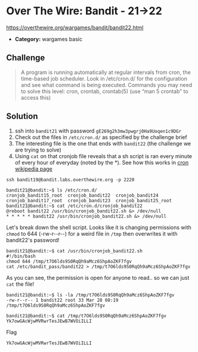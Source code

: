 # Over The Wire: Bandit - 21->22

https://overthewire.org/wargames/bandit/bandit22.html

- **Category:** wargames basic

## Challenge

> A program is running automatically at regular intervals from cron, the time-based job scheduler. Look in /etc/cron.d/ for the configuration and see what command is being executed. Commands you may need to solve this level: cron, crontab, crontab(5) (use “man 5 crontab” to access this)

## Solution

1. ssh into `bandit21` with password `gE269g2h3mw3pwgrj0Ha9Uoqen1c9DGr`
2. Check out the files in `/etc/cron.d/` as specified by the challenge brief
3. The interesting file is the one that ends with `bandit22` (the challenge we are trying to solve)
4. Using `cat` on that cronjob file reveals that a sh script is ran every minute of every hour of everyday (noted by the *). See how this works in [cron wikipedia page](https://www.wikiwand.com/en/Cron)


```
ssh bandit19@bandit.labs.overthewire.org -p 2220

bandit21@bandit:~$ ls /etc/cron.d/
cronjob_bandit15_root  cronjob_bandit22  cronjob_bandit24
cronjob_bandit17_root  cronjob_bandit23  cronjob_bandit25_root
bandit21@bandit:~$ cat /etc/cron.d/cronjob_bandit22
@reboot bandit22 /usr/bin/cronjob_bandit22.sh &> /dev/null
* * * * * bandit22 /usr/bin/cronjob_bandit22.sh &> /dev/null
```

Let's break down the shell script. Looks like it is changing permissions with `chmod` to 644 (-rw-r--r--) for a weird file in `/tmp` then overwrites it with bandit22's password!

```
bandit21@bandit:~$ cat /usr/bin/cronjob_bandit22.sh
#!/bin/bash
chmod 644 /tmp/t7O6lds9S0RqQh9aMcz6ShpAoZKF7fgv
cat /etc/bandit_pass/bandit22 > /tmp/t7O6lds9S0RqQh9aMcz6ShpAoZKF7fgv
```

As you can see, the permission is open for anyone to read.. so we can just `cat` the file!

```
bandit21@bandit:~$ ls -la /tmp/t7O6lds9S0RqQh9aMcz6ShpAoZKF7fgv
-rw-r--r-- 1 bandit22 root 33 Mar 28 08:19 /tmp/t7O6lds9S0RqQh9aMcz6ShpAoZKF7fgv

bandit21@bandit:~$ cat /tmp/t7O6lds9S0RqQh9aMcz6ShpAoZKF7fgv
Yk7owGAcWjwMVRwrTesJEwB7WVOiILLI
```

Flag
```
Yk7owGAcWjwMVRwrTesJEwB7WVOiILLI
```
